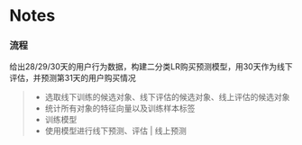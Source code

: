 # Notes

### 流程
给出28/29/30天的用户行为数据，构建二分类LR购买预测模型，用30天作为线下评估，并预测第31天的用户购买情况


> * 选取线下训练的候选对象、线下评估的候选对象、线上评估的候选对象
> * 统计所有对象的特征向量以及训练样本标签
> * 训练模型
> * 使用模型进行线下预测、评估 | 线上预测

